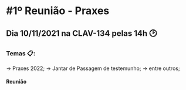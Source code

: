 # #1º Reunião - Praxes
## Dia 10/11/2021 na CLAV-134 pelas 14h 🕑
###  Temas 📋:
-> Praxes 2022;
-> Jantar de Passagem de testemunho;
-> entre outros;
#### Reunião
